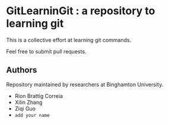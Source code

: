 # GitLearninGit : a repository to learning git

This is a collective effort at learning git commands.

Feel free to submit pull requests.


## Authors

Repository maintained by researchers at Binghamton University.
- Rion Brattig Correia
- Xilin Zhang
- Ziqi Guo
- `add your name`